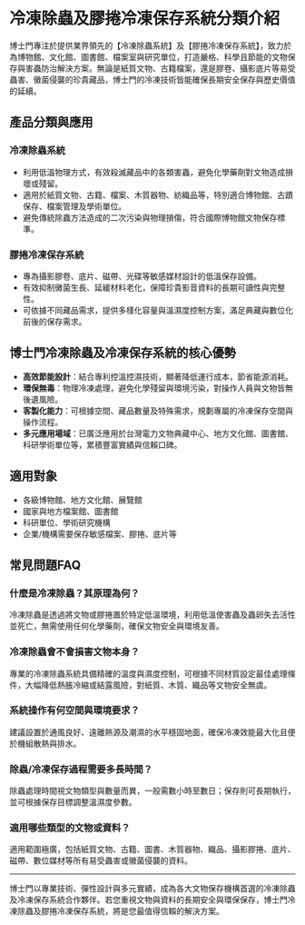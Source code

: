 # 冷凍除蟲及膠捲冷凍保存系統分類介紹

博士門專注於提供業界領先的【冷凍除蟲系統】及【膠捲冷凍保存系統】，致力於為博物館、文化館、圖書館、檔案室與研究單位，打造嚴格、科學且節能的文物保存與害蟲防治解決方案。無論是紙質文物、古籍檔案，還是膠卷、攝影底片等易受蟲害、黴菌侵襲的珍貴藏品，博士門的冷凍技術皆能確保長期安全保存與歷史價值的延續。

## 產品分類與應用

### 冷凍除蟲系統
- 利用低溫物理方式，有效殺滅藏品中的各類害蟲，避免化學藥劑對文物造成損壞或殘留。
- 適用於紙質文物、古籍、檔案、木質器物、紡織品等，特別適合博物館、古蹟保存、檔案管理及學術單位。
- 避免傳統除蟲方法造成的二次污染與物理損傷，符合國際博物館文物保存標準。

### 膠捲冷凍保存系統
- 專為攝影膠卷、底片、磁帶、光碟等敏感媒材設計的低溫保存設備。
- 有效抑制黴菌生長、延緩材料老化，保障珍貴影音資料的長期可讀性與完整性。
- 可依據不同藏品需求，提供多樣化容量與溫濕度控制方案，滿足典藏與數位化前後的保存需求。

## 博士門冷凍除蟲及冷凍保存系統的核心優勢

- **高效節能設計**：結合專利控溫控濕技術，顯著降低運行成本，節省能源消耗。
- **環保無毒**：物理冷凍處理，避免化學殘留與環境污染，對操作人員與文物皆無後遺風險。
- **客製化能力**：可根據空間、藏品數量及特殊需求，規劃專屬的冷凍保存空間與操作流程。
- **多元應用場域**：已廣泛應用於台灣電力文物典藏中心、地方文化館、圖書館、科研學術單位等，累積豐富實績與信賴口碑。

## 適用對象

- 各級博物館、地方文化館、展覽館
- 國家與地方檔案館、圖書館
- 科研單位、學術研究機構
- 企業/機構需要保存敏感檔案、膠捲、底片等

## 常見問題FAQ

### 什麼是冷凍除蟲？其原理為何？
冷凍除蟲是透過將文物或膠捲置於特定低溫環境，利用低溫使害蟲及蟲卵失去活性並死亡，無需使用任何化學藥劑，確保文物安全與環境友善。

### 冷凍除蟲會不會損害文物本身？
專業的冷凍除蟲系統具備精確的溫度與濕度控制，可根據不同材質設定最佳處理條件，大幅降低熱脹冷縮或結露風險，對紙質、木質、織品等文物安全無虞。

### 系統操作有何空間與環境要求？
建議設置於通風良好、遠離熱源及潮濕的水平穩固地面，確保冷凍效能最大化且便於機組散熱與排水。

### 除蟲/冷凍保存過程需要多長時間？
除蟲處理時間視文物類型與數量而異，一般需數小時至數日；保存則可長期執行，並可根據保存目標調整溫濕度參數。

### 適用哪些類型的文物或資料？
適用範圍極廣，包括紙質文物、古籍、圖書、木質器物、織品、攝影膠捲、底片、磁帶、數位媒材等所有易受蟲害或黴菌侵襲的資料。

---

博士門以專業技術、彈性設計與多元實績，成為各大文物保存機構首選的冷凍除蟲及冷凍保存系統合作夥伴。若您重視文物與資料的長期安全與環保保存，博士門冷凍除蟲及膠捲冷凍保存系統，將是您最值得信賴的解決方案。